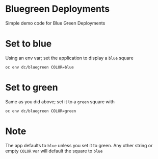 # Bluegreen Deployments
Simple demo code for Blue Green Deployments

# Set to blue

Using an env var; set the application to display a `blue` square

`oc env dc/bluegreen COLOR=blue`

# Set to green

Same as you did above; set it to a `green` square with

`oc env dc/bluegreen COLOR=green`

# Note

The app defaults to `blue` unless you set it to green. Any other string or empty `COLOR` var will default the square to `blue`
